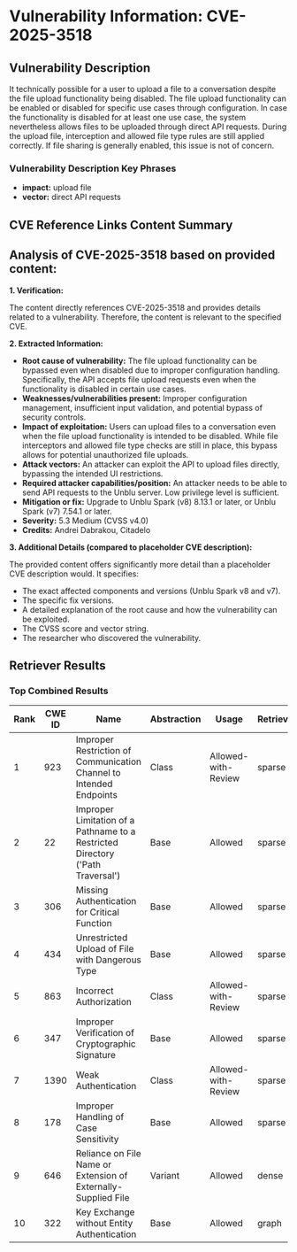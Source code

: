 # Vulnerability Information: CVE-2025-3518

## Vulnerability Description
It technically possible for a user to upload a file to a conversation despite the file upload functionality being disabled. The file upload functionality can be enabled or disabled for specific use cases through configuration. In case the functionality is disabled for at least one use case, the system nevertheless allows files to be uploaded through direct API requests. During the upload file, interception and allowed file type rules are still applied correctly. If file sharing is generally enabled, this issue is not of concern.

### Vulnerability Description Key Phrases
- **impact:** upload file
- **vector:** direct API requests

## CVE Reference Links Content Summary
## Analysis of CVE-2025-3518 based on provided content:

**1. Verification:**

The content directly references CVE-2025-3518 and provides details related to a vulnerability. Therefore, the content is relevant to the specified CVE.

**2. Extracted Information:**

*   **Root cause of vulnerability:** The file upload functionality can be bypassed even when disabled due to improper configuration handling. Specifically, the API accepts file upload requests even when the functionality is disabled in certain use cases.
*   **Weaknesses/vulnerabilities present:** Improper configuration management, insufficient input validation, and potential bypass of security controls.
*   **Impact of exploitation:** Users can upload files to a conversation even when the file upload functionality is intended to be disabled. While file interceptors and allowed file type checks are still in place, this bypass allows for potential unauthorized file uploads.
*   **Attack vectors:** An attacker can exploit the API to upload files directly, bypassing the intended UI restrictions.
*   **Required attacker capabilities/position:** An attacker needs to be able to send API requests to the Unblu server.  Low privilege level is sufficient.
*   **Mitigation or fix:** Upgrade to Unblu Spark (v8) 8.13.1 or later, or Unblu Spark (v7) 7.54.1 or later.
*   **Severity:** 5.3 Medium (CVSS v4.0)
*   **Credits:** Andrei Dabrakou, Citadelo

**3. Additional Details (compared to placeholder CVE description):**

The provided content offers significantly more detail than a placeholder CVE description would. It specifies:

*   The exact affected components and versions (Unblu Spark v8 and v7).
*   The specific fix versions.
*   A detailed explanation of the root cause and how the vulnerability can be exploited.
*   The CVSS score and vector string.
*   The researcher who discovered the vulnerability.

## Retriever Results

### Top Combined Results

| Rank | CWE ID | Name | Abstraction | Usage  | Retrievers | Individual Scores |
|------|--------|------|-------------|-------|------------|-------------------|
| 1 | 923 | Improper Restriction of Communication Channel to Intended Endpoints | Class | Allowed-with-Review | sparse | 0.153 |
| 2 | 22 | Improper Limitation of a Pathname to a Restricted Directory ('Path Traversal') | Base | Allowed | sparse | 0.152 |
| 3 | 306 | Missing Authentication for Critical Function | Base | Allowed | sparse | 0.151 |
| 4 | 434 | Unrestricted Upload of File with Dangerous Type | Base | Allowed | sparse | 0.149 |
| 5 | 863 | Incorrect Authorization | Class | Allowed-with-Review | sparse | 0.149 |
| 6 | 347 | Improper Verification of Cryptographic Signature | Base | Allowed | sparse | 0.147 |
| 7 | 1390 | Weak Authentication | Class | Allowed-with-Review | sparse | 0.145 |
| 8 | 178 | Improper Handling of Case Sensitivity | Base | Allowed | sparse | 0.144 |
| 9 | 646 | Reliance on File Name or Extension of Externally-Supplied File | Variant | Allowed | dense | 0.446 |
| 10 | 322 | Key Exchange without Entity Authentication | Base | Allowed | graph | 0.003 |

